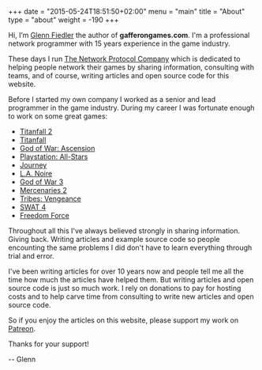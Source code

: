 +++
date = "2015-05-24T18:51:50+02:00"
menu = "main"
title = "About"
type = "about"
weight = -190
+++

Hi, I’m [Glenn Fiedler](https://www.linkedin.com/in/glennfiedler) the author of **gafferongames.com**. I'm a professional network programmer with 15 years experience in the game industry.

These days I run [The Network Protocol Company](http://www.thenetworkprotocolcompany.com) which is dedicated to helping people network their games by sharing information, consulting with teams, and of course, writing articles and open source code for this website.

Before I started my own company I worked as a senior and lead programmer in the game industry. During my career I was fortunate enough to work on some great games:

* [Titanfall 2](http://www.metacritic.com/game/playstation-4/titanfall-2)
* [Titanfall](http://www.metacritic.com/game/xbox-360/titanfall)
* [God of War: Ascension](http://www.metacritic.com/game/playstation-3/god-of-war-ascension)
* [Playstation: All-Stars](http://www.metacritic.com/game/playstation-3/playstation-all-stars-battle-royale)
* [Journey](http://www.metacritic.com/game/playstation-3/journey)
* [L.A. Noire](http://www.metacritic.com/game/playstation-3/la-noire)
* [God of War 3](http://www.metacritic.com/game/playstation-3/god-of-war-iii)
* [Mercenaries 2](http://www.metacritic.com/game/xbox-360/mercenaries-2-world-in-flames)
* [Tribes: Vengeance](http://www.metacritic.com/game/pc/tribes-vengeance)
* [SWAT 4](http://www.metacritic.com/game/pc/swat-4)
* [Freedom Force](http://www.metacritic.com/game/pc/freedom-force)

Throughout all this I've always believed strongly in sharing information. Giving back. Writing articles and example source code so people encounting the same problems I did don't have to learn everything through trial and error. 

I've been writing articles for over 10 years now and people tell me all the time how much the articles have helped them. But writing articles and open source code is just so much work. I rely on donations to pay for hosting costs and to help carve time from consulting to write new articles and open source code.

So if you enjoy the articles on this website, please support my work on [Patreon](https://www.patreon.com/gafferongames).

Thanks for your support!

-- Glenn
